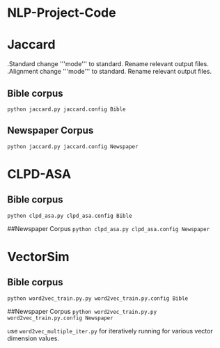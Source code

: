 # NLP-Project-Code
# Jaccard
.Standard
change '''mode''' to standard. Rename relevant output files.
.Alignment
change '''mode''' to standard. Rename relevant output files.

## Bible corpus
```python jaccard.py jaccard.config Bible```

## Newspaper Corpus
```python jaccard.py jaccard.config Newspaper```


# CLPD-ASA

## Bible corpus
```python clpd_asa.py clpd_asa.config Bible```

##Newspaper Corpus
```python clpd_asa.py clpd_asa.config Newspaper```



# VectorSim

## Bible corpus
```python word2vec_train.py.py word2vec_train.py.config Bible```

##Newspaper Corpus
```python word2vec_train.py.py word2vec_train.py.config Newspaper```


use  ```word2vec_multiple_iter.py``` for iteratively running for various vector dimension values.
